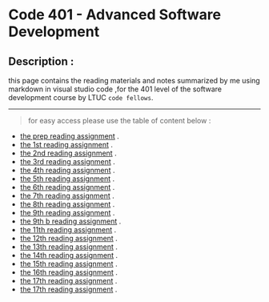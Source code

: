 # Code 401 - Advanced Software Development
## Description :
this page contains the reading materials and notes summarized by me using markdown in visual studio code ,for the 401 level of the software development course by LTUC `code fellows`.

***
> for easy access please use the table of content below :
* [the prep reading assignment](https://tamaraalbilleh.github.io/reading-notes/Code401Reading-Notes/getready) .
* [the 1st reading assignment](https://tamaraalbilleh.github.io/reading-notes/Code401Reading-Notes/class-01) .
* [the 2nd reading assignment](https://tamaraalbilleh.github.io/reading-notes/Code401Reading-Notes/class-02) .
* [the 3rd reading assignment](https://tamaraalbilleh.github.io/reading-notes/Code401Reading-Notes/class-03) .
* [the 4th reading assignment](https://tamaraalbilleh.github.io/reading-notes/Code401Reading-Notes/class-04) .
* [the 5th reading assignment](https://tamaraalbilleh.github.io/reading-notes/Code401Reading-Notes/class-05) .
* [the 6th reading assignment](https://tamaraalbilleh.github.io/reading-notes/Code401Reading-Notes/class-06) .
* [the 7th reading assignment](https://tamaraalbilleh.github.io/reading-notes/Code401Reading-Notes/class-07) .
* [the 8th reading assignment](https://tamaraalbilleh.github.io/reading-notes/Code401Reading-Notes/class-08) .
* [the 9th reading assignment](https://tamaraalbilleh.github.io/reading-notes/Code401Reading-Notes/class-09) .
* [the 9th b reading assignment](https://tamaraalbilleh.github.io/reading-notes/Code401Reading-Notes/class-09b) .
* [the 11th reading assignment](https://tamaraalbilleh.github.io/reading-notes/Code401Reading-Notes/class-11) .
* [the 12th reading assignment](https://tamaraalbilleh.github.io/reading-notes/Code401Reading-Notes/class-12) .
* [the 13th reading assignment](https://tamaraalbilleh.github.io/reading-notes/Code401Reading-Notes/class-13) .
* [the 14th reading assignment](https://tamaraalbilleh.github.io/reading-notes/Code401Reading-Notes/class-14) .
* [the 15th reading assignment](https://tamaraalbilleh.github.io/reading-notes/Code401Reading-Notes/class-15) .
* [the 16th reading assignment](https://tamaraalbilleh.github.io/reading-notes/Code401Reading-Notes/class-16) .
* [the 17th reading assignment](https://tamaraalbilleh.github.io/reading-notes/Code401Reading-Notes/class-17) .
* [the 17th reading assignment](https://tamaraalbilleh.github.io/reading-notes/Code401Reading-Notes/class-18) .